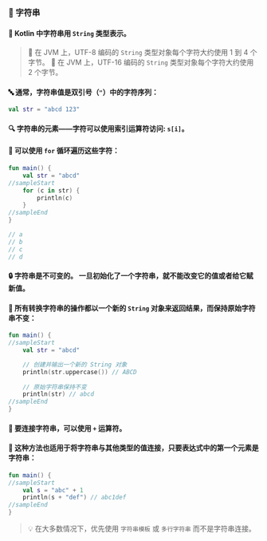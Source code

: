 ### 🧵 字符串

#### 📝 Kotlin 中字符串用 `String` 类型表示。

> 💾 在 JVM 上，UTF-8 编码的 `String` 类型对象每个字符大约使用 1 到 4 个字节。
> 💾 在 JVM 上，UTF-16 编码的 `String` 类型对象每个字符大约使用 2 个字节。


#### 🔤 通常，字符串值是双引号（`"`）中的字符序列：

```kotlin
val str = "abcd 123"
```

#### 🔍 字符串的元素——字符可以使用索引运算符访问: `s[i]`。

#### 🔄 可以使用 `for` 循环遍历这些字符：

```kotlin
fun main() {
    val str = "abcd"
//sampleStart
    for (c in str) {
        println(c)
    }
//sampleEnd
}

// a
// b
// c
// d
```

#### 🔒 字符串是不可变的。 一旦初始化了一个字符串，就不能改变它的值或者给它赋新值。

#### 🔄 所有转换字符串的操作都以一个新的 `String` 对象来返回结果，而保持原始字符串不变：

```kotlin
fun main() {
//sampleStart
    val str = "abcd"

    // 创建并输出一个新的 String 对象
    println(str.uppercase()) // ABCD
    
    // 原始字符串保持不变
    println(str) // abcd
//sampleEnd
}
```

#### 🧶 要连接字符串，可以使用 `+` 运算符。

#### 🌈 这种方法也适用于将字符串与其他类型的值连接，只要表达式中的第一个元素是字符串：

```kotlin
fun main() {
//sampleStart
    val s = "abc" + 1
    println(s + "def") // abc1def
//sampleEnd
}
```

> 💡 在大多数情况下，优先使用 `字符串模板` 或 `多行字符串` 而不是字符串连接。
